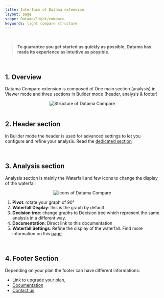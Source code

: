 ```yaml
---
title: Interface of Datama extension
layout: page
scope: Datama/light/compare
keywords: light compare structure
---
```


<br/>

> **To guarantee you get started as quickly as possible, Datama has made its experience as intuitive as possible.**

<br/>

## 1. Overview

Datama Compare extension is composed of One main section (analysis) in Viewer mode and three sections in Builder mode (header, analysis & footer)

<center><img src="{{site.url}}/{{site.baseurl}}/extensions/datama-compare/assets/img/Extension_structure.png" alt="Structure of Datama Compare" title="Datama Compare - Structure" /></center>


<br>

## 2. Header section 

In Builder mode the header is used for advanced settings to let you configure and refine your analysis. Read the [dedicated section]({{site.url}}/{{site.baseurl}}/extensions/Datama-compare/settings/settings.html)


<br/>

## 3. Analysis section

Analysis section is mainly the Waterfall and few icons to change the display of the waterfall


<center><img src="{{site.url}}/{{site.baseurl}}/extensions/datama-compare/assets/img/Analysis_icons.png" alt="Icons of Datama Compare" title="Icons of Datama Compare" /></center>

1. **Pivot**: rotate your graph of 90°
2. **Waterfall Display**: this is the graph by default
3. **Decision tree**: change graphs to Decision tree which represent the same analysis in a different way.
4. **Documentation**: Direct link to this documentation
5. **Waterfall Settings**: Refine the display of the waterfall. Find more information on this [page]({{site.url}}/{{site.baseurl}}/extensions/Datama-compare/settings/settings.html)

<br/>

## 4. Footer Section

Depending on your plan the footer can have different informations: 
- Link to upgrade your plan,
- [Documentation]((https://docs.Datama.io/)) 
- [Contact us](https://Datama.io/lets-talk/)

